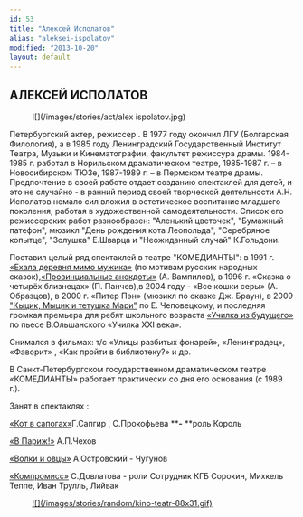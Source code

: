 ```yaml
---
id: 53
title: "Алексей Исполатов"
alias: "aleksei-ispolatov"
modified: "2013-10-20"
layout: default
---
```


## АЛЕКСЕЙ ИСПОЛАТОВ

<figure>
![](/images/stories/act/alex ispolatov.jpg)
</figure>

Петербургский актер, режиссер . В 1977 году окончил ЛГУ (Болгарская Филология), а в 1985 году Ленинградский Государственный Институт Театра, Музыки и Кинематографии, факультет режиссура драмы. 1984-1985 г. работал в Норильском драматическом театре, 1985-1987 г. – в Новосибирском ТЮЗе, 1987-1989 г. – в Пермском театре драмы. Предпочтение в своей работе отдает созданию спектаклей для детей, и это не случайно - в ранний период своей творческой деятельности А.Н. Исполатов немало сил вложил в эстетическое воспитание младшего поколения, работая в художественной самодеятельности. Список его режиссерских работ разнообразен: "Аленький цветочек", "Бумажный патефон", мюзикл "День рождения кота Леопольда", "Серебряное копытце", "Золушка" Е.Шварца и "Неожиданный случай" К.Гольдони.

Поставил целый ряд спектаклей в театре "КОМЕДИАНТЫ": в 1991 г. [«Ехала деревня мимо мужика»](45-exala-derevna-mimo-mushika.html) (по мотивам русских народных сказок),[«Провинциальные анекдоты»](71-anekdoti.html) (А. Вампилов), в 1996 г. «Сказка о четырёх близнецах» (П. Панчев),в 2004 году - «Все кошки серы» (А. Образцов), в 2000 г. «Питер Пэн» (мюзикл по сказке Дж. Браун), в 2009[ "Кыцик, Мыцик и тетушка Мари"](76-kicik-micik-i-mari.html) по Е. Чеповецкому, и последняя громкая премьера для ребят школьного возраста [«Училка из будущего»](90-ychilka.html) по пьесе В.Ольшанского «Училка XXI века».

Снимался в фильмах: т/с «Улицы разбитых фонарей», «Ленинградец», «Фаворит» , «Как пройти в библиотеку?» и др.

В Санкт-Петербургском государственном драматическом театре «КОМЕДИАНТЫ» работает практически со дня его основания (c 1989 г.).

Занят в спектаклях :

[«Кот в сапогах»](74-kot-v-sapogah.html)Г.Сапгир , С.Прокофьева ****-** **роль Король

[«В Париж!»](41-v-paris.html) А.П.Чехов

[«Волки и овцы»](42-volki-i-ovci.html) А.Островский - Чугунов

[«Компромисс»](282-kompromiss-sdovlatov.html) С.Довлатова - роли Сотрудник КГБ Сорокин, Михкель Теппе, Иван Трулль, Лийвак

<figure><a href="http://www.kino-teatr.ru/kino/acter/m/ros/5825/bio/">
![](/images/stories/random/kino-teatr-88x31.gif)
</a></figure>


